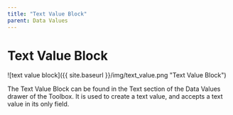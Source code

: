 ```yaml
---
title: "Text Value Block"
parent: Data Values
---
```

# Text Value Block
![text value block]({{ site.baseurl }}/img/text_value.png "Text Value Block")

The Text Value Block can be found in the Text section of the Data Values drawer of the Toolbox. It is used to create a text value, and accepts a text value in its only field.